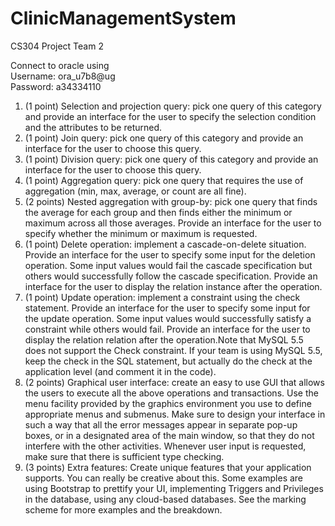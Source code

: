 # ClinicManagementSystem
CS304 Project Team 2

Connect to oracle using <br />
Username: ora_u7b8@ug <br />
Password: a34334110


1. (1 point) Selection and projection query: pick one query of this category and provide an interface for the user to specify the selection condition and the attributes to be returned.  <br />
2. (1 point) Join query: pick one query of this category and provide an interface for the user to choose this query. <br />
3. (1 point) Division query: pick one query of this category and provide an interface for the user to choose this query. <br />
4. (1 point) Aggregation query: pick one query that requires the use of aggregation (min, max, average, or count are all fine). <br />
5. (2 points) Nested aggregation with group-by: pick one query that finds the average for each group and then finds either the minimum or maximum across all those averages. Provide an interface for the user to specify whether the minimum or maximum is requested. <br />
6. (1 point) Delete operation: implement a cascade-on-delete situation. Provide an interface for the user to specify some input for the deletion operation.  Some input values would fail the cascade specification but others would successfully follow the cascade specification. Provide an interface for the user to display the relation instance after the operation. <br />
7. (1 point) Update operation: implement a constraint using the check statement. Provide an interface for the user to specify some input for the update operation. Some input values would successfully satisfy a constraint while others would fail. Provide an interface for the user to display the relation relation after the operation.Note that MySQL 5.5 does not support the Check constraint. If your team is using MySQL 5.5, keep the check in the SQL statement, but actually do the check at the application level (and comment it in the code). <br />
8. (2 points)  Graphical user interface: create an easy to use GUI  that allows the users to execute all the above operations and transactions. Use the menu facility provided by the graphics environment you use to define appropriate menus and submenus. Make sure to design your interface in such a way that all the error messages appear in separate pop-up boxes, or in a designated area of the main window, so that they do not interfere with the other activities. Whenever user input is requested, make sure that there is sufficient type checking. <br />
9. (3 points) Extra features: Create unique features that your application supports. You can really be creative about this. Some examples are using Bootstrap to prettify your UI, implementing Triggers and Privileges in the database, using any cloud-based databases. See the marking scheme for more examples and the breakdown. <br />
